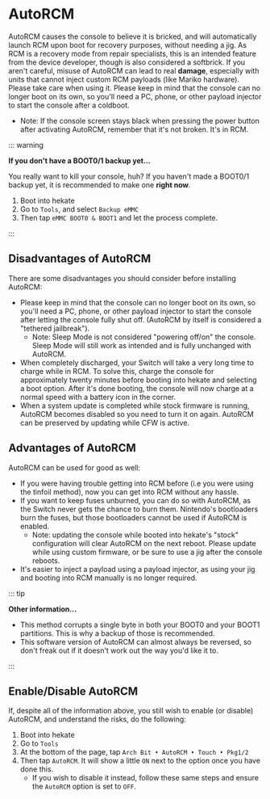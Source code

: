 # AutoRCM

AutoRCM causes the console to believe it is bricked, and will automatically launch RCM upon boot for recovery purposes, without needing a jig. As RCM is a recovery mode from repair specialists, this is an intended feature from the device developer, though is also considered a softbrick. If you aren't careful, misuse of AutoRCM can lead to real **damage**, especially with units that cannot inject custom RCM payloads (like Mariko hardware). Please take care when using it. Please keep in mind that the console can no longer boot on its own, so you'll need a PC, phone, or other payload injector to start the console after a coldboot.

- Note: If the console screen stays black when pressing the power button after activating AutoRCM, remember that it's not broken. It's in RCM.

::: warning

**If you don't have a BOOT0/1 backup yet...**

You really want to kill your console, huh? If you haven't made a BOOT0/1 backup yet, it is recommended to make one **right now**.

1. Boot into hekate
1. Go to `Tools`, and select `Backup eMMC`
1. Then tap `eMMC BOOT0 & BOOT1` and let the process complete.

:::

## Disadvantages of AutoRCM

There are some disadvantages you should consider before installing AutoRCM:

- Please keep in mind that the console can no longer boot on its own, so you'll need a PC, phone, or other payload injector to start the console after letting the console fully shut off. (AutoRCM by itself is considered a "tethered jailbreak").
    - Note: Sleep Mode is not considered "powering off/on" the console. Sleep Mode will still work as intended and is fully unchanged with AutoRCM.
- When completely discharged, your Switch will take a very long time to charge while in RCM. To solve this, charge the console for approximately twenty minutes before booting into hekate and selecting a boot option. After it's done booting, the console will now charge at a normal speed with a battery icon in the corner.
- When a system update is completed while stock firmware is running, AutoRCM becomes disabled so you need to turn it on again. AutoRCM can be preserved by updating while CFW is active.

## Advantages of AutoRCM

AutoRCM can be used for good as well:

- If you were having trouble getting into RCM before (i.e you were using the tinfoil method), now you can get into RCM without any hassle.
- If you want to keep fuses unburned, you can do so with AutoRCM, as the Switch never gets the chance to burn them. Nintendo's bootloaders burn the fuses, but those bootloaders cannot be used if AutoRCM is enabled.
    - Note: updating the console while booted into hekate's "stock" configuration will clear AutoRCM on the next reboot. Please update while using custom firmware, or be sure to use a jig after the console reboots.
- It's easier to inject a payload using a payload injector, as using your jig and booting into RCM manually is no longer required.

::: tip

**Other information...**

- This method corrupts a single byte in both your BOOT0 and your BOOT1 partitions. This is why a backup of those is recommended.
- This software version of AutoRCM can almost always be reversed, so don't freak out if it doesn't work out the way you'd like it to.

:::

## Enable/Disable AutoRCM

If, despite all of the information above, you still wish to enable (or disable) AutoRCM, and understand the risks, do the following:

1. Boot into hekate
1. Go to `Tools`
1. At the bottom of the page, tap `Arch Bit • AutoRCM • Touch • Pkg1/2`
1. Then tap `AutoRCM`. It will show a little `ON` next to the option once you have done this.
    - If you wish to disable it instead, follow these same steps and ensure the `AutoRCM` option is set to `OFF`.
